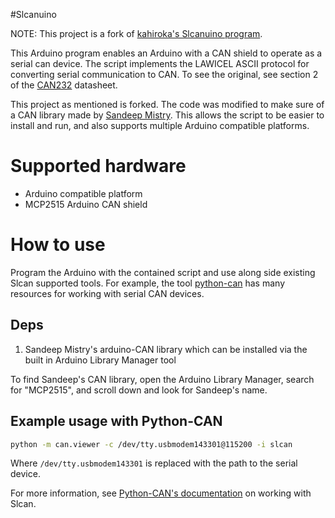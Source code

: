 #Slcanuino

NOTE: This project is a fork of
[kahiroka's Slcanuino program](https://github.com/kahiroka/slcanuino).

This Arduino program enables an Arduino with a CAN shield to operate as a
serial can device. The script implements the LAWICEL ASCII protocol for
converting serial communication to CAN. To see the original, see section
2 of the [CAN232](http://www.can232.com/docs/can232_v3.pdf) datasheet.

This project as mentioned is forked. The code was modified to make sure of
a CAN library made by
[Sandeep Mistry](https://github.com/sandeepmistry/arduino-CAN). This allows
the script to be easier to install and run, and also supports multiple
Arduino compatible platforms.

# Supported hardware

* Arduino compatible platform
* MCP2515 Arduino CAN shield

# How to use

Program the Arduino with the contained script and use along side existing
Slcan supported tools. For example, the tool
[python-can](https://python-can.readthedocs.io/en/master/index.html) has
many resources for working with serial CAN devices.

## Deps

1. Sandeep Mistry's arduino-CAN library which can be installed via the
   built in Arduino Library Manager tool

To find Sandeep's CAN library, open the Arduino Library Manager,
search for "MCP2515", and scroll down and look for Sandeep's name.

## Example usage with Python-CAN

```bash
python -m can.viewer -c /dev/tty.usbmodem143301@115200 -i slcan
```

Where `/dev/tty.usbmodem143301` is replaced with the path to the serial
device.

For more information, see [Python-CAN's documentation](https://python-can.readthedocs.io/en/master/interfaces/slcan.html)
on working with Slcan.
